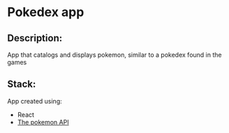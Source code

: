 # Pokedex app
## Description:
App that catalogs and displays pokemon, similar to a pokedex found in the games

## Stack:
App created using:
- React
- [The pokemon API](https://pokeapi.co)
